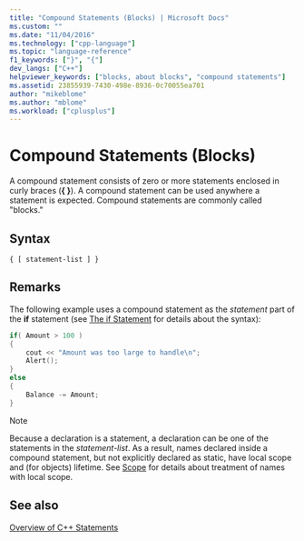 ```yaml
---
title: "Compound Statements (Blocks) | Microsoft Docs"
ms.custom: ""
ms.date: "11/04/2016"
ms.technology: ["cpp-language"]
ms.topic: "language-reference"
f1_keywords: ["}", "{"]
dev_langs: ["C++"]
helpviewer_keywords: ["blocks, about blocks", "compound statements"]
ms.assetid: 23855939-7430-498e-8936-0c70055ea701
author: "mikeblome"
ms.author: "mblome"
ms.workload: ["cplusplus"]
---
```

# Compound Statements (Blocks)

A compound statement consists of zero or more statements enclosed in curly braces (**{ }**). A compound statement can be used anywhere a statement is expected. Compound statements are commonly called "blocks."

## Syntax

```
{ [ statement-list ] }
```

## Remarks

The following example uses a compound statement as the *statement* part of the **if** statement (see [The if Statement](../cpp/if-else-statement-cpp.md) for details about the syntax):

```cpp
if( Amount > 100 )
{
    cout << "Amount was too large to handle\n";
    Alert();
}
else
{
    Balance -= Amount;
}
```

> [!NOTE]
>  Because a declaration is a statement, a declaration can be one of the statements in the *statement-list*. As a result, names declared inside a compound statement, but not explicitly declared as static, have local scope and (for objects) lifetime. See [Scope](../cpp/scope-visual-cpp.md) for details about treatment of names with local scope.

## See also

[Overview of C++ Statements](../cpp/overview-of-cpp-statements.md)